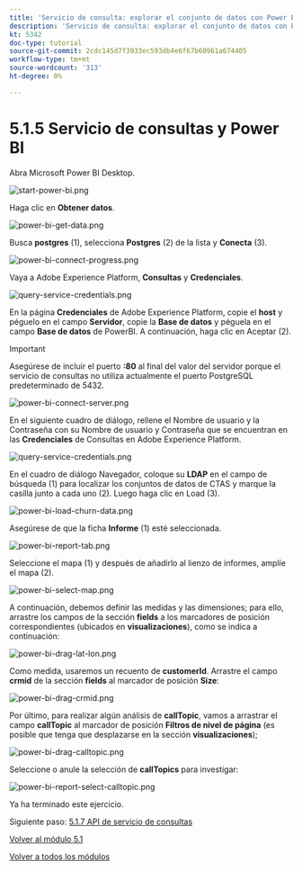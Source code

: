 ```yaml
---
title: 'Servicio de consulta: explorar el conjunto de datos con Power BI'
description: 'Servicio de consulta: explorar el conjunto de datos con Power BI'
kt: 5342
doc-type: tutorial
source-git-commit: 2cdc145d7f3933ec593db4e6f67b60961a674405
workflow-type: tm+mt
source-wordcount: '313'
ht-degree: 0%

---
```


# 5.1.5 Servicio de consultas y Power BI

Abra Microsoft Power BI Desktop.

![start-power-bi.png](./images/start-power-bi.png)

Haga clic en **Obtener datos**.

![power-bi-get-data.png](./images/power-bi-get-data.png)

Busca **postgres** (1), selecciona **Postgres** (2) de la lista y **Conecta** (3).

![power-bi-connect-progress.png](./images/power-bi-connect-progress.png)

Vaya a Adobe Experience Platform, **Consultas** y **Credenciales**.

![query-service-credentials.png](./images/query-service-credentials.png)

En la página **Credenciales** de Adobe Experience Platform, copie el **host** y péguelo en el campo **Servidor**, copie la **Base de datos** y péguela en el campo **Base de datos** de PowerBI. A continuación, haga clic en Aceptar (2).

>[!IMPORTANT]
>
>Asegúrese de incluir el puerto **:80** al final del valor del servidor porque el servicio de consultas no utiliza actualmente el puerto PostgreSQL predeterminado de 5432.

![power-bi-connect-server.png](./images/power-bi-connect-server.png)

En el siguiente cuadro de diálogo, rellene el Nombre de usuario y la Contraseña con su Nombre de usuario y Contraseña que se encuentran en las **Credenciales** de Consultas en Adobe Experience Platform.

![query-service-credentials.png](./images/query-service-credentials.png)

En el cuadro de diálogo Navegador, coloque su **LDAP** en el campo de búsqueda (1) para localizar los conjuntos de datos de CTAS y marque la casilla junto a cada uno (2). Luego haga clic en Load (3).

![power-bi-load-churn-data.png](./images/power-bi-load-churn-data.png)

Asegúrese de que la ficha **Informe** (1) esté seleccionada.

![power-bi-report-tab.png](./images/power-bi-report-tab.png)

Seleccione el mapa (1) y después de añadirlo al lienzo de informes, amplíe el mapa (2).

![power-bi-select-map.png](./images/power-bi-select-map.png)

A continuación, debemos definir las medidas y las dimensiones; para ello, arrastre los campos de la sección **fields** a los marcadores de posición correspondientes (ubicados en **visualizaciones**), como se indica a continuación:

![power-bi-drag-lat-lon.png](./images/power-bi-drag-lat-lon.png)

Como medida, usaremos un recuento de **customerId**. Arrastre el campo **crmid** de la sección **fields** al marcador de posición **Size**:

![power-bi-drag-crmid.png](./images/power-bi-drag-crmid.png)

Por último, para realizar algún análisis de **callTopic**, vamos a arrastrar el campo **callTopic** al marcador de posición **Filtros de nivel de página** (es posible que tenga que desplazarse en la sección **visualizaciones**);

![power-bi-drag-calltopic.png](./images/power-bi-drag-calltopic.png)

Seleccione o anule la selección de **callTopics** para investigar:

![power-bi-report-select-calltopic.png](./images/power-bi-report-select-calltopic.png)

Ya ha terminado este ejercicio.

Siguiente paso: [5.1.7 API de servicio de consultas](./ex7.md)

[Volver al módulo 5.1](./query-service.md)

[Volver a todos los módulos](../../../overview.md)
